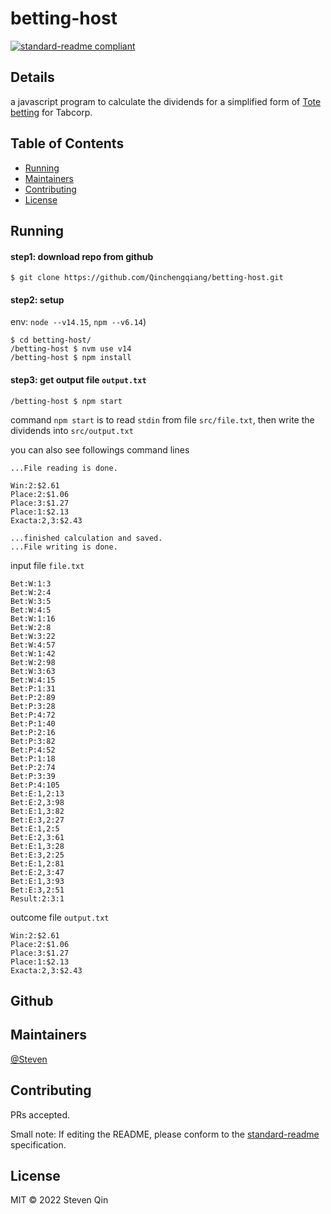 # betting-host

[![standard-readme compliant](https://img.shields.io/badge/standard--readme-OK-green.svg?style=flat-square)](https://github.com/RichardLitt/standard-readme)

## Details

a javascript program to calculate the dividends for a
simplified form of [Tote betting](http://en.wikipedia.org/wiki/Parimutuel_betting)
for Tabcorp.



## Table of Contents

- [Running](#running)
- [Maintainers](#maintainers)
- [Contributing](#contributing)
- [License](#license)

## Running

#### step1: download repo from github
```
$ git clone https://github.com/Qinchengqiang/betting-host.git
```
#### step2: setup 

env: `node --v14.15`, `npm --v6.14`)
```
$ cd betting-host/
/betting-host $ nvm use v14
/betting-host $ npm install
```

#### step3: get output file `output.txt`

```
/betting-host $ npm start
```
command `npm start` is to read `stdin` from file `src/file.txt`, then write the
dividends into `src/output.txt`

you can also see followings command lines
```
...File reading is done.

Win:2:$2.61
Place:2:$1.06
Place:3:$1.27
Place:1:$2.13
Exacta:2,3:$2.43

...finished calculation and saved.
...File writing is done.
```
input file `file.txt` 
```
Bet:W:1:3
Bet:W:2:4
Bet:W:3:5
Bet:W:4:5
Bet:W:1:16
Bet:W:2:8
Bet:W:3:22
Bet:W:4:57
Bet:W:1:42
Bet:W:2:98
Bet:W:3:63
Bet:W:4:15
Bet:P:1:31
Bet:P:2:89
Bet:P:3:28
Bet:P:4:72
Bet:P:1:40
Bet:P:2:16
Bet:P:3:82
Bet:P:4:52
Bet:P:1:18
Bet:P:2:74
Bet:P:3:39
Bet:P:4:105
Bet:E:1,2:13
Bet:E:2,3:98
Bet:E:1,3:82
Bet:E:3,2:27
Bet:E:1,2:5
Bet:E:2,3:61
Bet:E:1,3:28
Bet:E:3,2:25
Bet:E:1,2:81
Bet:E:2,3:47
Bet:E:1,3:93
Bet:E:3,2:51
Result:2:3:1
```
outcome file `output.txt`
```
Win:2:$2.61
Place:2:$1.06
Place:3:$1.27
Place:1:$2.13
Exacta:2,3:$2.43
```

## Github

## Maintainers

[@Steven](https://github.com/Qinchengqiang)

## Contributing

PRs accepted.

Small note: If editing the README, please conform to the [standard-readme](https://github.com/RichardLitt/standard-readme) specification.

## License

MIT © 2022 Steven Qin
